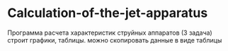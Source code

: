 # Calculation-of-the-jet-apparatus
Программа расчета характеристик струйных аппаратов (3 задача)
строит графики, таблицы. можно скопировать данные в виде таблицы
